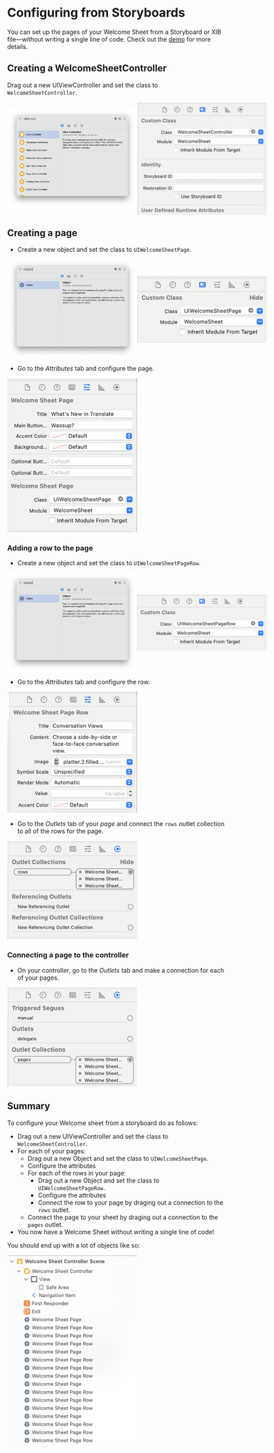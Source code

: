 # Configuring from Storyboards

You can set up the pages of your Welcome Sheet from a Storyboard or XIB file—without writing a single line of code. Check out the [demo](../../Demo/UIKit-Storyboard-WelcomeSheetDemo/) for more details.

## Creating a WelcomeSheetController

Drag out a new UIViewController and set the class to `WelcomeSheetController`.
<div style="display: flex; align-items: center">
    <img alt="A new UIViewController" src="Resources/ViewController.png" width="300px"/>
    <img alt="Set class of the controller to WelcomeSheetController" src="Resources/SetClassOfViewController.png" width="300px"/>
</div>

## Creating a page

- Create a new object and set the class to `UIWelcomeSheetPage`.  
<div style="display: flex; align-items: center">
    <img alt="A new Object" src="Resources/Object.png" width="300px"/>
    <img alt="Set class of the object to UIWelcomeSheetPage" src="Resources/SetClassOfObjectToPage.png" width="300px"/>
</div>

- Go to the *Attributes* tab and configure the page.

<img alt="Configure the attributes of a page" src="Resources/ConfigurePage.png" width="300px"/>

### Adding a row to the page

- Create a new object and set the class to `UIWelcomeSheetPageRow`.  

<div style="display: flex; align-items: center">
    <img alt="A new Object" src="Resources/Object.png" width="300px"/>
    <img alt="Set class of the object to UIWelcomeSheetPageRow" src="Resources/SetClassOfObjectToRow.png" width="300px"/>
</div>

- Go to the *Attributes* tab and configure the row.  

<img alt="Configure the attributes of a page row" src="Resources/ConfigureRow.png" width="300px"/>

- Go to the *Outlets* tab of your *page* and connect the `rows` outlet collection to all of the rows for the page.

<img alt="Connect the rows for your page" src="Resources/ConnectRows.png" width="300px"/>

### Connecting a page to the controller

- On your controller, go to the *Outlets* tab and make a connection for each of your pages.  

<img alt="Connect the pages for your welcome sheet" src="Resources/ConnectPages.png" width="300px"/>

## Summary

To configure your Welcome sheet from a storyboard do as follows:

- Drag out a new UIViewController and set the class to `WelcomeSheetController`.  
- For each of your pages:
    - Drag out a new Object and set the class to `UIWelcomeSheetPage`.
    - Configure the attributes
    - For each of the rows in your page:
        - Drag out a new Object and set the class to `UIWelcomeSheetPageRow`.
        - Configure the attributes
        - Connect the row to your page by draging out a connection to the `rows` outlet.
    - Connect the page to your sheet by draging out a connection to the `pages` outlet.
- You now have a Welcome Sheet without writing a single line of code!

You should end up with a lot of objects like so:

<img alt="Objects connected to your sheet" src="Resources/WelcomeSheetScene.png" width="300px"/>
